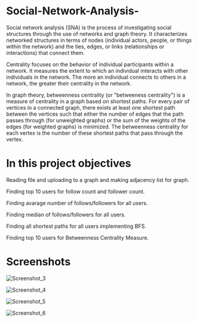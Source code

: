 # Social-Network-Analysis-
Social network analysis (SNA) is the process of investigating social structures through the use of networks and graph theory. It characterizes networked structures in terms of nodes (individual actors, people, or things within the network) and the ties, edges, or links (relationships or interactions) that connect them.


Centrality focuses on the behavior of individual participants within a network. It measures the extent to which an individual interacts with other individuals in the network. The more an individual connects to others in a network, the greater their centrality in the network.


In graph theory, betweenness centrality (or "betweeness centrality") is a measure of centrality in a graph based on shortest paths. For every pair of vertices in a connected graph, there exists at least one shortest path between the vertices such that either the number of edges that the path passes through (for unweighted graphs) or the sum of the weights of the edges (for weighted graphs) is minimized. The betweenness centrality for each vertex is the number of these shortest paths that pass through the vertex.


# In this project objectives 
Reading file and uploading to a graph and making adjacency list for graph.

Finding top 10 users for follow count and follower count.

Finding avarage number of follows/followers for all users.

Finding median of follows/followers for all users.

Finding all shortest paths for all users implementing BFS.

Finding top 10 users for  Betweenness Centrality Measure.

# Screenshots

![Screenshot_3](https://user-images.githubusercontent.com/75680845/104846277-c673c700-58ea-11eb-957c-a3a9a1b39e0e.png)

![Screenshot_4](https://user-images.githubusercontent.com/75680845/104846280-c83d8a80-58ea-11eb-8f95-0b9d70b49627.png)

![Screenshot_5](https://user-images.githubusercontent.com/75680845/104846282-c96eb780-58ea-11eb-9557-8e7c2450eb90.png)

![Screenshot_6](https://user-images.githubusercontent.com/75680845/104846284-ca9fe480-58ea-11eb-8898-2bc527e47a8d.png)

